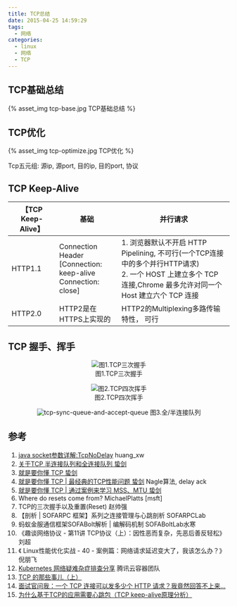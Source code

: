 ```yaml
---
title: TCP总结
date: 2015-04-25 14:59:29
tags: 
  - 网络
categories: 
  - linux
  - 网络
  - TCP   
---
```


<p></p>
<!-- more -->

## TCP基础总结
{% asset_img  tcp-base.jpg  TCP基础总结 %}

## TCP优化
{% asset_img  tcp-optimize.jpg  TCP优化 %}

Tcp五元组: 源ip, 源port, 目的ip, 目的port, 协议

##   TCP Keep-Alive 
【TCP Keep-Alive】 |  基础  |  并行请求
-|-|-
HTTP1.1|Connection  Header <br>[Connection: keep-alive<br>Connection: close] | 1. 浏览器默认不开启 HTTP Pipelining, 不可行(一个TCP连接中的多个并行HTTP请求) <br> 2. 一个 HOST 上建立多个 TCP 连接,Chrome 最多允许对同一个 Host 建立六个 TCP 连接
HTTP2.0| HTTP2是在HTTPS上实现的 |  HTTP2的Multiplexing多路传输特性， 可行


##  TCP 握手、挥手

<div style="text-align: center;">

![图1.TCP三次握手](https://user-images.githubusercontent.com/5608425/65186269-e2b7e780-da9b-11e9-926f-ea186bb3282a.jpg)   
图1.TCP三次握手

![图2.TCP四次挥手](https://user-images.githubusercontent.com/5608425/65186267-e21f5100-da9b-11e9-9f92-3fcab8f30679.jpg)   
图2.TCP四次挥手

![tcp-sync-queue-and-accept-queue](https://user-images.githubusercontent.com/5608425/65186270-e3507e00-da9b-11e9-8419-bab1f09e35eb.jpg)  图3.全/半连接队列
</div>

## 参考

1. [java socket参数详解:TcpNoDelay](https://blog.csdn.net/huang_xw/article/details/7340241) huang_xw  
2. [关于TCP 半连接队列和全连接队列 蛰剑](http://jm.taobao.org/2017/05/25/525-1/)
3. [就是要你懂 TCP 蛰剑](http://jm.taobao.org/2017/06/08/20170608/) 
4. [就是要你懂 TCP | 最经典的TCP性能问题 蛰剑](http://jm.taobao.org/2017/06/01/20170601/)  Nagle算法, delay ack
5. [就是要你懂 TCP | 通过案例来学习 MSS、MTU 蛰剑](http://jm.taobao.org/2017/07/27/20170727/)
6. Where do resets come from? MichaelPlatts [msft]
7. TCP的三次握手以及重置(Reset) 赵帅强
8. 【剖析 | SOFARPC 框架】系列之连接管理与心跳剖析 SOFARPCLab
9. 蚂蚁金服通信框架SOFABolt解析 | 编解码机制 SOFABoltLab水寒
10. 《趣谈网络协议 - 第11讲 TCP协议（上）：因性恶而复杂，先恶后善反轻松》  刘超
11. 《 Linux性能优化实战 - 40 - 案例篇：网络请求延迟变大了，我该怎么办？》 倪朋飞
12. [Kubernetes 网络疑难杂症排查分享](https://tencentcloudcontainerteam.github.io/2019/08/12/troubleshooting-with-kubernetes-network/)   腾讯云容器团队
13. [TCP 的那些事儿（上）](https://coolshell.cn/articles/11564.html)
14. [面试官问我：一个 TCP 连接可以发多少个 HTTP 请求？我竟然回答不上来...](https://mp.weixin.qq.com/s?__biz=MzUyOTk5NDQwOA==&mid=2247486314&idx=2&sn=2bd0223856ce7c7cdc3114f55090fd2d&chksm=fa59ccadcd2e45bb3230029cdece65eeeca9446c4671b99f6627e5c237b44272d608cb0d2c7f&scene=0&xtrack=1#rd)
15. [为什么基于TCP的应用需要心跳包（TCP keep-alive原理分析）](http://hengyunabc.github.io/why-we-need-heartbeat/)

